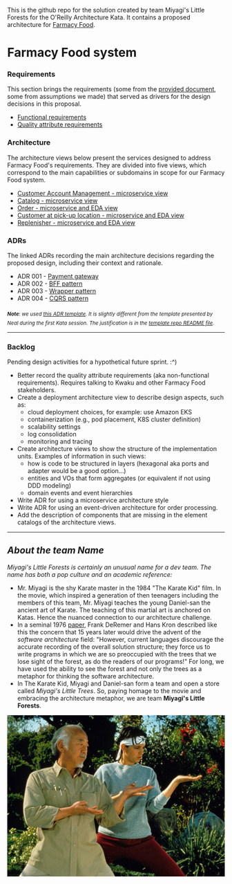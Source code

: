 This is the github repo for the solution created by team Miyagi's Little Forests for the O'Reilly Architecture Kata. It contains a proposed architecture for [Farmacy Food](https://www.farmacyfood.com/).

# Farmacy Food system

### Requirements

This section brings the requirements (some from the [provided document](https://docs.google.com/document/d/1SML3n4JbpZV2PSLRpjaCvBvyUMVsFwlqAQF3VKd_oPU/edit#), 
some from assumptions we made) that served as drivers for the design decisions in this proposal. 

- [Functional requirements](requirements/functional-rqmts.md)
- [Quality attribute requirements](requirements/quality-attribute-rqmts.md)

### Architecture

The architecture views below present the services designed to address Farmacy Food's requirements. They are divided
into five views, which correspond to the main capabilities or subdomains in scope for our Farmacy Food system. 
 
- [Customer Account Management - microservice view](architecture/user-account-mgmt-microservice-view.md)
- [Catalog - microservice view](architecture/catalog-microservice-view.md)
- [Order - microservice and EDA view](architecture/order-microservice-eda-view.md)
- [Customer at pick-up location - microservice and EDA view](architecture/customer-pickup-microservice-eda-view.md)
- [Replenisher - microservice and EDA view](architecture/replenish-microservice-eda-view.md) 

### ADRs

The linked ADRs recording the main architecture decisions regarding the proposed design, including their context and rationale.

- ADR 001 - [Payment gateway](ADRs/ADR001-payment-gateway.md)
- ADR 002 - [BFF pattern](ADRs/ADR002-bff-pattern.md)
- ADR 003 - [Wrapper pattern](ADRs/ADR003-wrapper-pattern.md)
- ADR 004 - [CQRS pattern](ADRs/ADR004-cqrs-pattern.md)

<sub>***Note***: *we used [this ADR template](https://github.com/pmerson/ADR-template/blob/master/ADR-template.md). It is slightly 
different from the template presented by Neal during the first Kata session. 
The justification is in the [template repo README file](https://github.com/pmerson/ADR-template/blob/master/README.md#why-this-template).*</sub>

--------------------------

### Backlog
Pending design activities for a hypothetical future sprint. :^)
- Better record the quality attribute requirements (aka non-functional requirements). Requires talking to Kwaku and 
other Farmacy Food stakeholders.  
- Create a deployment architecture view to describe design aspects, such as:
    - cloud deployment choices, for example: use Amazon EKS
    - containerization (e.g., pod placement, K8S cluster definition)
    - scalability settings
    - log consolidation
    - monitoring and tracing
- Create architecture views to show the structure of the implementation units. Examples of information in such views:
    - how is code to be structured in layers (hexagonal aka ports and adapter would be a good option…)
    - entities and VOs that form aggregates (or equivalent if not using DDD modeling)
    - domain events and event hierarchies  
- Write ADR for using a microservice architecture style
- Write ADR for using an event-driven architecture for order processing.
- Add the description of components that are missing in the element catalogs of the architecture views.    

--------------------------

## *About the team Name*
*Miyagi's Little Forests is certainly an unusual name for a dev team. The name has both a pop culture and an academic reference:* 
- Mr. Miyagi is the shy Karate master in the 1984 "The Karate Kid" film. In the movie, which inspired a generation of then teenagers including the members of this team, Mr. Miyagi teaches the young Daniel-san the ancient art of Karate. The teaching of this martial art is anchored on Katas. Hence the nuanced connection to our architecture challenge.
- In a seminal 1976 [paper](https://www.ics.uci.edu/~andre/ics223w2006/deremerkron.pdf), Frank DeRemer and Hans Kron described like this the concern that 15 years later would drive the advent of the *software architecture* field: "However, current languages discourage the accurate recording of the overall solution structure; they force us to write programs in which we are so preoccupied with the trees that we lose sight of the forest, as do the readers of our programs!" For long, we have used the ability to see the forest and not only the trees as a metaphor for thinking the software architecture. 
- In The Karate Kid, Miyagi and Daniel-san form a team and open a store called *Miyagi's Little Trees*. So, paying homage to the movie and embracing the architecture metaphor, we are team **Miyagi's Little Forests**. 

![Miyagi and Daniel-san](images/Miyagi-and-Daniel-san.jpg)
